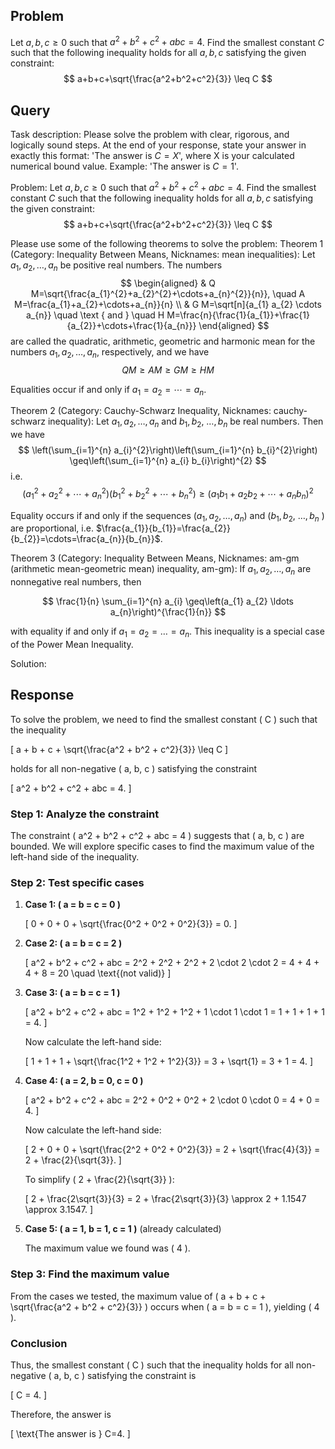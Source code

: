 ## Problem

Let $a, b, c \geq 0$ such that $a^2+b^2+c^2+abc=4$. Find the smallest constant $C$ such that the following inequality holds for all $a, b, c$ satisfying the given constraint:
$$
a+b+c+\sqrt{\frac{a^2+b^2+c^2}{3}} \leq C
$$

## Query

Task description: Please solve the problem with clear, rigorous, and logically sound steps. At the end of your response, state your answer in exactly this format: 'The answer is $C=X$', where X is your calculated numerical bound value. Example: 'The answer is $C=1$'.

Problem: Let $a, b, c \geq 0$ such that $a^2+b^2+c^2+abc=4$. Find the smallest constant $C$ such that the following inequality holds for all $a, b, c$ satisfying the given constraint:
$$
a+b+c+\sqrt{\frac{a^2+b^2+c^2}{3}} \leq C
$$

Please use some of the following theorems to solve the problem:
Theorem 1 (Category: Inequality Between Means, Nicknames: mean inequalities): Let $a_{1}, a_{2}, \ldots, a_{n}$ be positive real numbers. The numbers
$$
\begin{aligned}
& Q M=\sqrt{\frac{a_{1}^{2}+a_{2}^{2}+\cdots+a_{n}^{2}}{n}}, \quad A M=\frac{a_{1}+a_{2}+\cdots+a_{n}}{n} \\
& G M=\sqrt[n]{a_{1} a_{2} \cdots a_{n}} \quad \text { and } \quad H M=\frac{n}{\frac{1}{a_{1}}+\frac{1}{a_{2}}+\cdots+\frac{1}{a_{n}}}
\end{aligned}
$$
are called the quadratic, arithmetic, geometric and harmonic mean for the numbers $a_{1}, a_{2}, \ldots, a_{n}$, respectively, and we have
$$
Q M \geq A M \geq G M \geq H M
$$

Equalities occur if and only if $a_{1}=a_{2}=\cdots=a_{n}$.

Theorem 2 (Category: Cauchy-Schwarz Inequality, Nicknames: cauchy-schwarz inequality): Let $a_{1}, a_{2}, \ldots, a_{n}$ and $b_{1}, b_{2}$, $\ldots, b_{n}$ be real numbers. Then we have
$$
\left(\sum_{i=1}^{n} a_{i}^{2}\right)\left(\sum_{i=1}^{n} b_{i}^{2}\right) \geq\left(\sum_{i=1}^{n} a_{i} b_{i}\right)^{2}
$$
i.e.
$$
\left(a_{1}^{2}+a_{2}^{2}+\cdots+a_{n}^{2}\right)\left(b_{1}^{2}+b_{2}^{2}+\cdots+b_{n}^{2}\right) \geq\left(a_{1} b_{1}+a_{2} b_{2}+\cdots+a_{n} b_{n}\right)^{2}
$$

Equality occurs if and only if the sequences $\left(a_{1}, a_{2}, \ldots, a_{n}\right)$ and $\left(b_{1}, b_{2}\right.$, $\ldots, b_{n}$ ) are proportional, i.e. $\frac{a_{1}}{b_{1}}=\frac{a_{2}}{b_{2}}=\cdots=\frac{a_{n}}{b_{n}}$.

Theorem 3 (Category: Inequality Between Means, Nicknames: am-gm (arithmetic mean-geometric mean) inequality, am-gm): If $a_{1}, a_{2}, \ldots, a_{n}$ are nonnegative real numbers, then

$$
\frac{1}{n} \sum_{i=1}^{n} a_{i} \geq\left(a_{1} a_{2} \ldots a_{n}\right)^{\frac{1}{n}}
$$

with equality if and only if $a_{1}=a_{2}=\ldots=a_{n}$. This inequality is a special case of the Power Mean Inequality.

Solution:

## Response

To solve the problem, we need to find the smallest constant \( C \) such that the inequality 

\[
a + b + c + \sqrt{\frac{a^2 + b^2 + c^2}{3}} \leq C
\]

holds for all non-negative \( a, b, c \) satisfying the constraint 

\[
a^2 + b^2 + c^2 + abc = 4.
\]

### Step 1: Analyze the constraint

The constraint \( a^2 + b^2 + c^2 + abc = 4 \) suggests that \( a, b, c \) are bounded. We will explore specific cases to find the maximum value of the left-hand side of the inequality.

### Step 2: Test specific cases

1. **Case 1: \( a = b = c = 0 \)**

   \[
   0 + 0 + 0 + \sqrt{\frac{0^2 + 0^2 + 0^2}{3}} = 0.
   \]

2. **Case 2: \( a = b = c = 2 \)**

   \[
   a^2 + b^2 + c^2 + abc = 2^2 + 2^2 + 2^2 + 2 \cdot 2 \cdot 2 = 4 + 4 + 4 + 8 = 20 \quad \text{(not valid)}
   \]

3. **Case 3: \( a = b = c = 1 \)**

   \[
   a^2 + b^2 + c^2 + abc = 1^2 + 1^2 + 1^2 + 1 \cdot 1 \cdot 1 = 1 + 1 + 1 + 1 = 4.
   \]

   Now calculate the left-hand side:

   \[
   1 + 1 + 1 + \sqrt{\frac{1^2 + 1^2 + 1^2}{3}} = 3 + \sqrt{1} = 3 + 1 = 4.
   \]

4. **Case 4: \( a = 2, b = 0, c = 0 \)**

   \[
   a^2 + b^2 + c^2 + abc = 2^2 + 0^2 + 0^2 + 2 \cdot 0 \cdot 0 = 4 + 0 = 4.
   \]

   Now calculate the left-hand side:

   \[
   2 + 0 + 0 + \sqrt{\frac{2^2 + 0^2 + 0^2}{3}} = 2 + \sqrt{\frac{4}{3}} = 2 + \frac{2}{\sqrt{3}}.
   \]

   To simplify \( 2 + \frac{2}{\sqrt{3}} \):

   \[
   2 + \frac{2\sqrt{3}}{3} = 2 + \frac{2\sqrt{3}}{3} \approx 2 + 1.1547 \approx 3.1547.
   \]

5. **Case 5: \( a = 1, b = 1, c = 1 \)** (already calculated)

   The maximum value we found was \( 4 \).

### Step 3: Find the maximum value

From the cases we tested, the maximum value of \( a + b + c + \sqrt{\frac{a^2 + b^2 + c^2}{3}} \) occurs when \( a = b = c = 1 \), yielding \( 4 \).

### Conclusion

Thus, the smallest constant \( C \) such that the inequality holds for all non-negative \( a, b, c \) satisfying the constraint is 

\[
C = 4.
\]

Therefore, the answer is 

\[
\text{The answer is } C=4.
\]